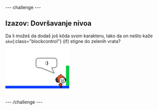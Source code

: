--- challenge ---

## Izazov: Dovršavanje nivoa

Da li možeš da dodaš još kôda svom karakteru, tako da on nešto kaže `ako`{:class="blockcontrol"} (if) stigne do zelenih vrata?

![screenshot](images/dodge-win.png)

--- /challenge ---